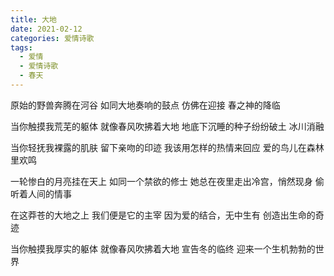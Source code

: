 ```yaml
---
title: 大地
date: 2021-02-12
categories: 爱情诗歌
tags:
  - 爱情
  - 爱情诗歌
  - 春天
---
```


原始的野兽奔腾在河谷
如同大地奏响的鼓点
仿佛在迎接
春之神的降临
<!--more-->
当你触摸我荒芜的躯体
就像春风吹拂着大地
地底下沉睡的种子纷纷破土
冰川消融

当你轻抚我裸露的肌肤
留下亲吻的印迹
我该用怎样的热情来回应
爱的鸟儿在森林里欢鸣

一轮惨白的月亮挂在天上
如同一个禁欲的修士
她总在夜里走出冷宫，悄然现身
偷听着人间的情事

在这莽苍的大地之上
我们便是它的主宰
因为爱的结合，无中生有
创造出生命的奇迹

当你触摸我厚实的躯体
就像春风吹拂着大地
宣告冬的临终
迎来一个生机勃勃的世界
